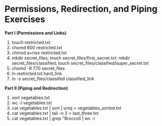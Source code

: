 # Permissions, Redirection, and Piping Exercises

**Part I (Permissions and Links)**

1. touch restricted.txt
2. chomd 600 restricted.txt
3. chmod a+rwx restricted.txt
4. mkdir secret_files; touch secret_files/first_secret.txt; mkdir secret_files/classified; touch secret_files/classified/super_secret.txt
5. chomd -R 770 secret_files
6. ln restricted.txt hard_link
7. ln -s secret_files/classifed classified_link

**Part II (Piping and Redirection)**

1. sort vegetables.txt
2. wc -l vegetables.txt
3. cat vegetables.txt | sort | uniq > vegetables_sorted.txt
4. cat vegetables.txt | tail -n 3 > last_three.txt
5. cat vegetables.txt | grep "Broccoli | wc -l